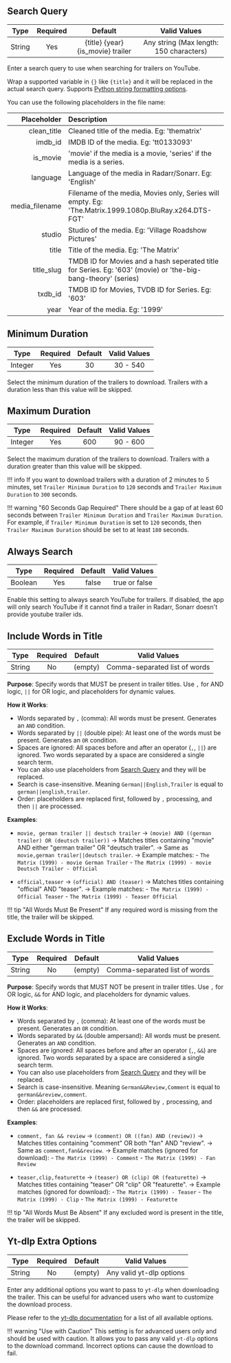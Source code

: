 
## Search Query

| Type   | Required | Default                               | Valid Values                            |
|:------:|:--------:|:-------------------------------------:|:---------------------------------------:|
| String | Yes      | {title} {year} {is_movie} trailer     | Any string (Max length: 150 characters) |

Enter a search query to use when searching for trailers on YouTube. 

Wrap a supported variable in `{}` like `{title}` and it will be replaced in the actual search query. Supports [Python string formatting options](https://docs.python.org/3/library/string.html#formatstrings).

You can use the following placeholders in the file name:


| Placeholder          | Description                                                                                                   |
|---------------------:|:--------------------------------------------------------------------------------------------------------------|
| clean_title          | Cleaned title of the media. Eg: 'thematrix'                                                                   |
| imdb_id              | IMDB ID of the media. Eg: 'tt0133093'                                                                         |
| is_movie             | 'movie' if the media is a movie, 'series' if the media is a series.                                           |
| language             | Language of the media in Radarr/Sonarr. Eg: 'English'                                                         |
| media_filename       | Filename of the media, Movies only, Series will empty. Eg: 'The.Matrix.1999.1080p.BluRay.x264.DTS-FGT'        |
| studio               | Studio of the media. Eg: 'Village Roadshow Pictures'                                                          |
| title                | Title of the media. Eg: 'The Matrix'                                                                          |
| title_slug           | TMDB ID for Movies and a hash seperated title for Series. Eg: '603' (movie) or 'the-big-bang-theory' (series) |
| txdb_id              | TMDB ID for Movies, TVDB ID for Series. Eg: '603'                                                             |
| year                 | Year of the media. Eg: '1999'                                                                                 |

## Minimum Duration

| Type    | Required | Default | Valid Values |
|:-------:|:--------:|:-------:|:------------:|
| Integer | Yes      | 30      | 30 - 540     |

Select the minimum duration of the trailers to download. Trailers with a duration less than this value will be skipped.

## Maximum Duration

| Type    | Required | Default | Valid Values |
|:-------:|:--------:|:-------:|:------------:|
| Integer | Yes      | 600     | 90 - 600     |

Select the maximum duration of the trailers to download. Trailers with a duration greater than this value will be skipped.

!!! info
    If you want to download trailers with a duration of 2 minutes to 5 minutes, set `Trailer Minimum Duration` to `120` seconds and `Trailer Maximum Duration` to `300` seconds.

!!! warning "60 Seconds Gap Required"
    There should be a gap of at least 60 seconds between `Trailer Minimum Duration` and `Trailer Maximum Duration`. For example, if `Trailer Minimum Duration` is set to `120` seconds, then `Trailer Maximum Duration` should be set to at least `180` seconds.

## Always Search

| Type    | Required | Default | Valid Values  |
|:-------:|:--------:|:-------:|:-------------:|
| Boolean | Yes      | false   | true or false |

Enable this setting to always search YouTube for trailers. If disabled, the app will only search YouTube if it cannot find a trailer in Radarr, Sonarr doesn't provide youtube trailer ids.

## Include Words in Title

| Type    | Required | Default | Valid Values                  |
|:-------:|:--------:|:-------:|:-----------------------------:|
| String  | No       | (empty) | Comma-separated list of words |

**Purpose**: Specify words that MUST be present in trailer titles. Use `,` for AND logic, `||` for OR logic, and placeholders for dynamic values.

**How it Works**:

- Words separated by `,` (comma): All words must be present. Generates an `AND` condition.
- Words separated by `||` (double pipe): At least one of the words must be present. Generates an `OR` condition.
- Spaces are ignored: All spaces before and after an operator (`,`, `||`) are ignored. Two words separated by a space are considered a single search term.
- You can also use placeholders from [Search Query](#search-query) and they will be replaced.
- Search is case-insensitive. Meaning `German||English,Trailer` is equal to `german||english,trailer`.
- Order: placeholders are replaced first, followed by `,` processing, and then `||` are processed.

**Examples**:

- `movie, german trailer || deutsch trailer` -> `(movie) AND ((german trailer) OR (deutsch trailer))`
    -> Matches titles containing "movie" AND either "german trailer" OR "deutsch trailer".
    -> Same as `movie,german trailer||deutsch trailer`.
    -> Example matches:
        - `The Matrix (1999) - movie German Trailer`
        - `The Matrix (1999) - movie Deutsch Trailer - Official`

- `official,teaser` -> `(official) AND (teaser)`
    -> Matches titles containing "official" AND "teaser".
    -> Example matches:
        - `The Matrix (1999) - Official Teaser`
        - `The Matrix (1999) - Teaser Official`

!!! tip "All Words Must Be Present"
    If any required word is missing from the title, the trailer will be skipped.

## Exclude Words in Title

| Type    | Required | Default | Valid Values                  |
|:-------:|:--------:|:-------:|:-----------------------------:|
| String  | No       | (empty) | Comma-separated list of words |

**Purpose**: Specify words that MUST NOT be present in trailer titles. Use `,` for OR logic, `&&` for AND logic, and placeholders for dynamic values.

**How it Works**:

- Words separated by `,` (comma): At least one of the words must be present. Generates an `OR` condition.
- Words separated by `&&` (double ampersand): All words must be present. Generates an `AND` condition.
- Spaces are ignored: All spaces before and after an operator (`,`, `&&`) are ignored. Two words separated by a space are considered a single search term.
- You can also use placeholders from [Search Query](#search-query) and they will be replaced.
- Search is case-insensitive. Meaning `German&&Review,Comment` is equal to `german&&review,comment`.
- Order: placeholders are replaced first, followed by `,` processing, and then `&&` are processed.

**Examples**:

- `comment, fan && review` -> `(comment) OR ((fan) AND (review))`
    -> Matches titles containing "comment" OR both "fan" AND "review".
    -> Same as `comment,fan&&review`.
    -> Example matches (ignored for download):
        - `The Matrix (1999) - Comment`
        - `The Matrix (1999) - Fan Review`

- `teaser,clip,featurette` -> `(teaser) OR (clip) OR (featurette)`
    -> Matches titles containing "teaser" OR "clip" OR "featurette".
    -> Example matches (ignored for download):
        - `The Matrix (1999) - Teaser`
        - `The Matrix (1999) - Clip`
        - `The Matrix (1999) - Featurette`

!!! tip "All Words Must Be Absent"
    If any excluded word is present in the title, the trailer will be skipped.

## Yt-dlp Extra Options

| Type    | Required | Default | Valid Values                  |
|:-------:|:--------:|:-------:|:-----------------------------:|
| String  | No       | (empty) | Any valid yt-dlp options      |

Enter any additional options you want to pass to `yt-dlp` when downloading the trailer. This can be useful for advanced users who want to customize the download process.

Please refer to the [yt-dlp documentation](https://github.com/yt-dlp/yt-dlp#usage-and-options) for a list of all available options.

!!! warning "Use with Caution"
    This setting is for advanced users only and should be used with caution. It allows you to pass any valid `yt-dlp` options to the download command. Incorrect options can cause the download to fail.
